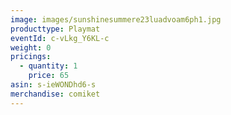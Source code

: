 ```yaml
---
image: images/sunshinesummere23luadvoam6ph1.jpg
producttype: Playmat
eventId: c-vLkg_Y6KL-c
weight: 0
pricings:
  - quantity: 1
    price: 65
asin: s-ieWONDhd6-s
merchandise: comiket
---
```


